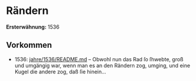 # Rändern

**Ersterwähnung:** 1536

## Vorkommen
- 1536: [jahre/1536/README.md](../jahre/1536/README.md) – Obwohl nun das Rad ſo ſhwebte, groß
und umgängig war, wenn man es an den Rändern zog,
umging, und eine Kugel die andere zog, daß ſie hinein...
